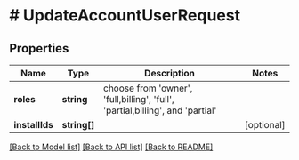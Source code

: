 # # UpdateAccountUserRequest

## Properties

Name | Type | Description | Notes
------------ | ------------- | ------------- | -------------
**roles** | **string** | choose from &#39;owner&#39;, &#39;full,billing&#39;, &#39;full&#39;, &#39;partial,billing&#39;, and &#39;partial&#39; |
**installIds** | **string[]** |  | [optional]

[[Back to Model list]](../../README.md#models) [[Back to API list]](../../README.md#endpoints) [[Back to README]](../../README.md)
